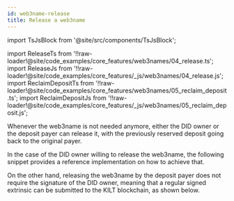 ```yaml
---
id: web3name-release
title: Release a web3name
---
```


import TsJsBlock from '@site/src/components/TsJsBlock';

import ReleaseTs from '!!raw-loader!@site/code_examples/core_features/web3names/04_release.ts';
import ReleaseJs from '!!raw-loader!@site/code_examples/core_features/_js/web3names/04_release.js';
import ReclaimDepositTs from '!!raw-loader!@site/code_examples/core_features/web3names/05_reclaim_deposit.ts';
import ReclaimDepositJs from '!!raw-loader!@site/code_examples/core_features/_js/web3names/05_reclaim_deposit.js';

Whenever the web3name is not needed anymore, either the DID owner or the deposit payer can release it, with the previously reserved deposit going back to the original payer.

In the case of the DID owner willing to release the web3name, the following snippet provides a reference implementation on how to achieve that.

<TsJsBlock tsSnippet={ReleaseTs} jsSnippet={ReleaseJs} />

On the other hand, releasing the web3name by the deposit payer does not require the signature of the DID owner, meaning that a regular signed extrinsic can be submitted to the KILT blockchain, as shown below.

<TsJsBlock tsSnippet={ReclaimDepositTs} jsSnippet={ReclaimDepositJs} />